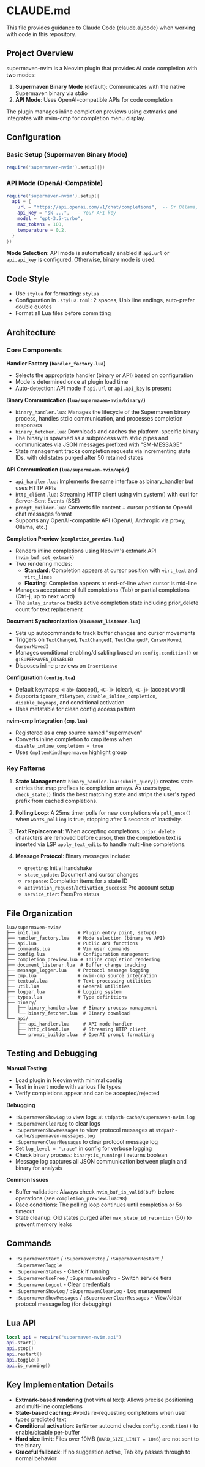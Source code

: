 # CLAUDE.md

This file provides guidance to Claude Code (claude.ai/code) when working with code in this repository.

## Project Overview

supermaven-nvim is a Neovim plugin that provides AI code completion with two modes:
1. **Supermaven Binary Mode** (default): Communicates with the native Supermaven binary via stdio
2. **API Mode**: Uses OpenAI-compatible APIs for code completion

The plugin manages inline completion previews using extmarks and integrates with nvim-cmp for completion menu display.

## Configuration

### Basic Setup (Supermaven Binary Mode)
```lua
require('supermaven-nvim').setup({})
```

### API Mode (OpenAI-Compatible)
```lua
require('supermaven-nvim').setup({
  api = {
    url = "https://api.openai.com/v1/chat/completions",  -- Or Ollama, Anthropic, etc.
    api_key = "sk-...",  -- Your API key
    model = "gpt-3.5-turbo",
    max_tokens = 100,
    temperature = 0.2,
  }
})
```

**Mode Selection**: API mode is automatically enabled if `api.url` or `api.api_key` is configured. Otherwise, binary mode is used.

## Code Style

- Use `stylua` for formatting: `stylua .`
- Configuration in `.stylua.toml`: 2 spaces, Unix line endings, auto-prefer double quotes
- Format all Lua files before committing

## Architecture

### Core Components

**Handler Factory (`handler_factory.lua`)**
- Selects the appropriate handler (binary or API) based on configuration
- Mode is determined once at plugin load time
- Auto-detection: API mode if `api.url` or `api.api_key` is present

**Binary Communication (`lua/supermaven-nvim/binary/`)**
- `binary_handler.lua`: Manages the lifecycle of the Supermaven binary process, handles stdio communication, and processes completion responses
- `binary_fetcher.lua`: Downloads and caches the platform-specific binary
- The binary is spawned as a subprocess with stdio pipes and communicates via JSON messages prefixed with "SM-MESSAGE"
- State management tracks completion requests via incrementing state IDs, with old states purged after 50 retained states

**API Communication (`lua/supermaven-nvim/api/`)**
- `api_handler.lua`: Implements the same interface as binary_handler but uses HTTP APIs
- `http_client.lua`: Streaming HTTP client using vim.system() with curl for Server-Sent Events (SSE)
- `prompt_builder.lua`: Converts file content + cursor position to OpenAI chat messages format
- Supports any OpenAI-compatible API (OpenAI, Anthropic via proxy, Ollama, etc.)

**Completion Preview (`completion_preview.lua`)**
- Renders inline completions using Neovim's extmark API (`nvim_buf_set_extmark`)
- Two rendering modes:
  - **Standard**: Completion appears at cursor position with `virt_text` and `virt_lines`
  - **Floating**: Completion appears at end-of-line when cursor is mid-line
- Manages acceptance of full completions (Tab) or partial completions (Ctrl-j, up to next word)
- The `inlay_instance` tracks active completion state including prior_delete count for text replacement

**Document Synchronization (`document_listener.lua`)**
- Sets up autocommands to track buffer changes and cursor movements
- Triggers on `TextChanged`, `TextChangedI`, `TextChangedP`, `CursorMoved`, `CursorMovedI`
- Manages conditional enabling/disabling based on `config.condition()` or `g:SUPERMAVEN_DISABLED`
- Disposes inline previews on `InsertLeave`

**Configuration (`config.lua`)**
- Default keymaps: `<Tab>` (accept), `<C-]>` (clear), `<C-j>` (accept word)
- Supports `ignore_filetypes`, `disable_inline_completion`, `disable_keymaps`, and conditional activation
- Uses metatable for clean config access pattern

**nvim-cmp Integration (`cmp.lua`)**
- Registered as a cmp source named "supermaven"
- Converts inline completion to cmp items when `disable_inline_completion = true`
- Uses `CmpItemKindSupermaven` highlight group

### Key Patterns

1. **State Management**: `binary_handler.lua:submit_query()` creates state entries that map prefixes to completion arrays. As users type, `check_state()` finds the best matching state and strips the user's typed prefix from cached completions.

2. **Polling Loop**: A 25ms timer polls for new completions via `poll_once()` when `wants_polling` is true, stopping after 5 seconds of inactivity.

3. **Text Replacement**: When accepting completions, `prior_delete` characters are removed before cursor, then the completion text is inserted via LSP `apply_text_edits` to handle multi-line completions.

4. **Message Protocol**: Binary messages include:
   - `greeting`: Initial handshake
   - `state_update`: Document and cursor changes
   - `response`: Completion items for a state ID
   - `activation_request`/`activation_success`: Pro account setup
   - `service_tier`: Free/Pro status

## File Organization

```
lua/supermaven-nvim/
├── init.lua              # Plugin entry point, setup()
├── handler_factory.lua   # Mode selection (binary vs API)
├── api.lua               # Public API functions
├── commands.lua          # Vim user commands
├── config.lua            # Configuration management
├── completion_preview.lua # Inline completion rendering
├── document_listener.lua  # Buffer change tracking
├── message_logger.lua    # Protocol message logging
├── cmp.lua               # nvim-cmp source integration
├── textual.lua           # Text processing utilities
├── util.lua              # General utilities
├── logger.lua            # Logging system
├── types.lua             # Type definitions
├── binary/
│   ├── binary_handler.lua  # Binary process management
│   └── binary_fetcher.lua  # Binary download
└── api/
    ├── api_handler.lua     # API mode handler
    ├── http_client.lua     # Streaming HTTP client
    └── prompt_builder.lua  # OpenAI prompt formatting
```

## Testing and Debugging

**Manual Testing**
- Load plugin in Neovim with minimal config
- Test in insert mode with various file types
- Verify completions appear and can be accepted/rejected

**Debugging**
- `:SupermavenShowLog` to view logs at `stdpath-cache/supermaven-nvim.log`
- `:SupermavenClearLog` to clear logs
- `:SupermavenShowMessages` to view protocol messages at `stdpath-cache/supermaven-messages.log`
- `:SupermavenClearMessages` to clear protocol message log
- Set `log_level = "trace"` in config for verbose logging
- Check binary process: `binary:is_running()` returns boolean
- Message log captures all JSON communication between plugin and binary for analysis

**Common Issues**
- Buffer validation: Always check `nvim_buf_is_valid(buf)` before operations (see `completion_preview.lua:98`)
- Race conditions: The polling loop continues until completion or 5s timeout
- State cleanup: Old states purged after `max_state_id_retention` (50) to prevent memory leaks

## Commands

- `:SupermavenStart` / `:SupermavenStop` / `:SupermavenRestart` / `:SupermavenToggle`
- `:SupermavenStatus` - Check if running
- `:SupermavenUseFree` / `:SupermavenUsePro` - Switch service tiers
- `:SupermavenLogout` - Clear credentials
- `:SupermavenShowLog` / `:SupermavenClearLog` - Log management
- `:SupermavenShowMessages` / `:SupermavenClearMessages` - View/clear protocol message log (for debugging)

## Lua API

```lua
local api = require("supermaven-nvim.api")
api.start()
api.stop()
api.restart()
api.toggle()
api.is_running()
```

## Key Implementation Details

- **Extmark-based rendering** (not virtual text): Allows precise positioning and multi-line completions
- **State-based caching**: Avoids re-requesting completions when user types predicted text
- **Conditional activation**: `BufEnter` autocmd checks `config.condition()` to enable/disable per-buffer
- **Hard size limit**: Files over 10MB (`HARD_SIZE_LIMIT = 10e6`) are not sent to the binary
- **Graceful fallback**: If no suggestion active, Tab key passes through to normal behavior
